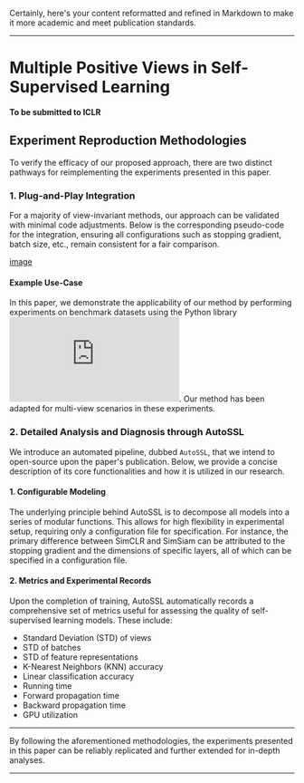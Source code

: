 Certainly, here's your content reformatted and refined in Markdown to make it more academic and meet publication standards.

---

# Multiple Positive Views in Self-Supervised Learning
**To be submitted to ICLR**

## Experiment Reproduction Methodologies

To verify the efficacy of our proposed approach, there are two distinct pathways for reimplementing the experiments presented in this paper. 

### 1. Plug-and-Play Integration

For a majority of view-invariant methods, our approach can be validated with minimal code adjustments. Below is the corresponding pseudo-code for the integration, ensuring all configurations such as stopping gradient, batch size, etc., remain consistent for a fair comparison.

[image](https://github.com/px39n/Multiple-Positive-View/assets/53490111/d0121c2e-290c-499a-b7c3-95066552e844)


#### Example Use-Case

In this paper, we demonstrate the applicability of our method by performing experiments on benchmark datasets using the Python library ![Lightly](https://docs.lightly.ai/self-supervised-learning/getting_started/benchmarks.html#imagenet). Our method has been adapted for multi-view scenarios in these experiments.

### 2. Detailed Analysis and Diagnosis through AutoSSL

We introduce an automated pipeline, dubbed `AutoSSL`, that we intend to open-source upon the paper's publication. Below, we provide a concise description of its core functionalities and how it is utilized in our research.

#### 1. Configurable Modeling

The underlying principle behind AutoSSL is to decompose all models into a series of modular functions. This allows for high flexibility in experimental setup, requiring only a configuration file for specification. For instance, the primary difference between SimCLR and SimSiam can be attributed to the stopping gradient and the dimensions of specific layers, all of which can be specified in a configuration file.

#### 2. Metrics and Experimental Records

Upon the completion of training, AutoSSL automatically records a comprehensive set of metrics useful for assessing the quality of self-supervised learning models. These include:

- Standard Deviation (STD) of views
- STD of batches
- STD of feature representations
- K-Nearest Neighbors (KNN) accuracy
- Linear classification accuracy
- Running time
- Forward propagation time
- Backward propagation time
- GPU utilization

---

By following the aforementioned methodologies, the experiments presented in this paper can be reliably replicated and further extended for in-depth analyses.

---

